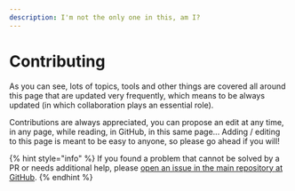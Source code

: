 ```yaml
---
description: I'm not the only one in this, am I?
---
```


# Contributing

As you can see, lots of topics, tools and other things are covered all around this page that are updated very frequently, which means to be always updated (in which collaboration plays an essential role).

Contributions are always appreciated, you can propose an edit at any time, in any page, while reading, in GitHub, in this same page... Adding / editing to this page is meant to be easy to anyone, so please go ahead if you will!

{% hint style="info" %}
If you found a problem that cannot be solved by a PR or needs additional help, please [open an issue in the main repository at GitHub](https://github.com/piraces/DevSecTricks/issues).
{% endhint %}
